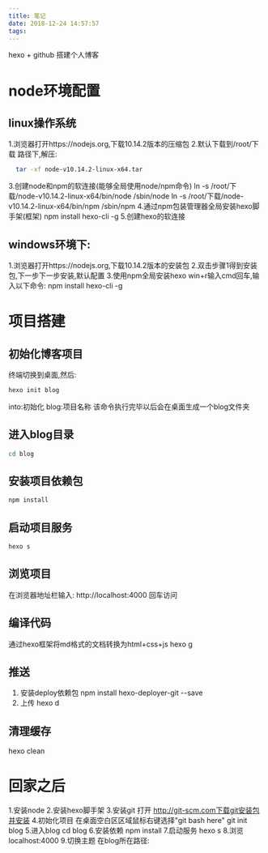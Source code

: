 ```yaml
---
title: 笔记
date: 2018-12-24 14:57:57
tags:
---
```

hexo + github 搭建个人博客
# node环境配置
## linux操作系统
1.浏览器打开https://nodejs.org,下载10.14.2版本的压缩包
2.默认下载到/root/下载 路径下,解压:
```bash
  tar -xf node-v10.14.2-linux-x64.tar
```
3.创建node和npm的软连接(能够全局使用node/npm命令)
  ln -s /root/下载/node-v10.14.2-linux-x64/bin/node  /sbin/node
  ln -s /root/下载/node-v10.14.2-linux-x64/bin/npm  /sbin/npm
4.通过npm包装管理器全局安装hexo脚手架(框架)
  npm install hexo-cli -g
5.创建hexo的软连接

## windows环境下:
1.浏览器打开https://nodejs.org,下载10.14.2版本的安装包
2.双击步骤1得到安装包,下一步下一步安装,默认配置
3.使用npm全局安装hexo
  win+r输入cmd回车,输入以下命令:
  npm install hexo-cli -g

# 项目搭建
## 初始化博客项目
终端切换到桌面,然后:
```bash
hexo init blog
```
into:初始化
blog:项目名称
该命令执行完毕以后会在桌面生成一个blog文件夹
## 进入blog目录
```bash
cd blog
```
## 安装项目依赖包
```bash
npm install
```
## 启动项目服务
```bash
hexo s
```
## 浏览项目
在浏览器地址栏输入: http://localhost:4000 回车访问

## 编译代码
通过hexo框架将md格式的文档转换为html+css+js
hexo g

## 推送
1. 安装deploy依赖包
npm install hexo-deployer-git --save
2. 上传
hexo d

## 清理缓存
hexo clean


# 回家之后
1.安装node
2.安装hexo脚手架
3.安装git
  打开 http://git-scm.com下载git安装包并安装
4.初始化项目
  在桌面空白区区域鼠标右键选择"git bash here"
  git init blog
5.进入blog
  cd blog
6.安装依赖
  npm install
7.启动服务
  hexo s
8.浏览
  localhost:4000
9.切换主题
  在blog所在路径:

